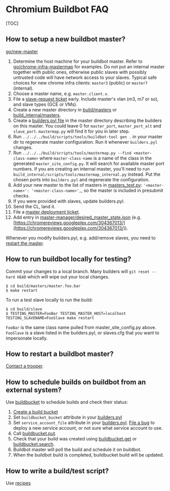 # Chromium Buildbot FAQ

[TOC]

## How to setup a new buildbot master?

[go/new-master](http://go/new-master)

1. Determine the host machine for your buildbot master.
   Refer to [go/chrome-infra-mastermap] for examples.
   Do not put an internal master together with public ones, otherwise public
   slaves with possibly untrusted code will have network access to your slaves.
   Typical safe choices for new chrome infra clients: `master3` (public) or
   `master7` (internal).
1. Choose a master name, e.g. `master.client.x`.
1. File a [slave-request ticket] early.  Include master's vlan (m3, m7 or so),
   and slave types (GCE or VMs).
1. Create a new master directory in
   [build/masters](https://chromium.googlesource.com/chromium/tools/build/+/master/masters/) or
   [build_internal/masters](https://chrome-internal.googlesource.com/chrome/tools/build/+/master/masters/).
1. Create a [builders.pyl file](builders.pyl.md) in the master directory
   describing the builders on this master.  You could leave 0 for
   `master_port`, `master_port_alt` and `slave_port`.  `mastermap.py` will find
   it for you in later step.
1. Run `../../../build/scripts/tools/buildbot-tool gen .` in your master dir
   to regenerate master configuration. Run it whenever `builders.pyl` changes.
1. Run `../../../build/scripts/tools/mastermap.py --find <master-class-name>`
   where `master-class-name` is
   a name of the class in the generated `master_site_config.py`.
   It will search for available master port numbers.
   If you are creating an internal master, you'll need to run
   `build_internal/scripts/tools/mastermap_internal.py` instead.
   Put the chosen ports into `builders.pyl` and regenerate the configuration.
1. Add your new master to the list of masters in [masters_test.py]:
   `'<master-name>': '<master-class-name>',`,
   so the master is included in presubmit checks.
1. If you were provided with slaves, update builders.pyl.
1. Send the CL, land it.
1. File a [master deployment ticket].
1. Add entry in [master-manager/desired_master_state.json](https://chrome-internal.googlesource.com/infradata/master-manager/+/master/desired_master_state.json)
   (e.g. [https://chromereviews.googleplex.com/304367013/](https://chromereviews.googleplex.com/304367013/)).

Whenever you modify builders.pyl, e.g. add/remove slaves, you need to
[restart the master].

## How to run buildbot locally for testing?

Commit your changes to a local branch. Many builders will `git reset --hard
HEAD` which will wipe out your local changes.

    $ cd build/masters/master.foo.bar
    $ make restart

To run a test slave locally to run the build:

    $ cd build/slave
    $ TESTING_MASTER=FooBar TESTING_MASTER_HOST=localhost TESTING_SLAVENAME=FooSlave make restart

`FooBar` is the same class name pulled from master_site_config.py above.
`FooSlave` is a slave listed in the builders.pyl, or slaves.cfg that you want to
impersonate locally.

## How to restart a buildbot master?

[Contact a trooper](https://chromium.googlesource.com/infra/infra/+/master/doc/users/contacting_troopers.md).

## How to schedule builds on buildbot from an external system?

Use [buildbucket](/appengine/cr-buildbucket/README.md) to schedule builds and
check their status:

1.  [Create a build bucket](/appengine/cr-buildbucket/doc/faq.md)
1.  Set `buildbucket_bucket` attribute in your [builders.pyl](builders.pyl.md)
1.  Set `service_account_file` attribute in your
    [builders.pyl](builders.pyl.md). [File a bug][master-service-account-bug] to
    deploy a new service account, or not sure what service account to use.
1.  Call [buildbucket.put].
1.  Check that your build was created using [buildbucket.get] or
    [buildbucket.search].
1.  Buildbot master will poll the build and schedule it on buildbot.
1.  When the buildbot build is completed, buildbucket build will be updated.

## How to write a build/test script?

Use [recipes](../../recipes.md)


[buildbucket.put]: https://cr-buildbucket.appspot.com/_ah/api/explorer/#p/buildbucket/v1/buildbucket.put
[buildbucket.get]: https://cr-buildbucket.appspot.com/_ah/api/explorer/#p/buildbucket/v1/buildbucket.get
[buildbucket.search]: https://cr-buildbucket.appspot.com/_ah/api/explorer/#p/buildbucket/v1/buildbucket.search
[go/bug-a-trooper]: http://go/bug-a-trooper
[master-service-account-bug]: https://code.google.com/p/chromium/issues/entry?cc=nodir@chromium.org&labels=Infra-Buildbucket,Restrict-View-Google&summary=Service%20account%20[short%20name]%20for%20master.[master_name]&comment=Please%20provide%20a%20service%20account%20json%20key%20file%20%22service-account-[short%20name].json%22%20for%20[master%20name]%0A%0APlease%20remove%20Restrict-View-Google%20label%20if%20this%20not%20for%20an%20internal%20master.

[buildbot-tool]: https://chromium.googlesource.com/chromium/tools/build/+/master/scripts/tools/buildbot-tool
[slave-request ticket]: https://code.google.com/p/chromium/issues/entry?labels=Type-Bug,Pri-2,Infra-Labs,Restrict-View-Google&summary=[Slave%20request]%20for%20%3Cmaster%20name%3E&comment=Request%20for%20new%20slaves%20for%20master%20%3Cmaster-name%3E.%0A%0AQuantity:%0AOS:%0AVersion:%20default%0ABitness:%20default%20%0AExample:%20%3Cspecify%20an%20example%20slave%3E%0A%0ARepeat%20this%20block%20if%20you%20need%20different%20configurations.
[master deployment ticket]: https://code.google.com/p/chromium/issues/entry?labels=Type-Bug,Pri-2,Infra-Labs,Restrict-View-Google&summary=[Deploy%20master]%20%3Cmaster%20name%3E&comment=Please%20deploy%20master%20%3Cmaster-name%3E.%20It%20is%20committed%20to%20%3Cgitiles%20link%20to%20master,%20e.g.%20https://chromium.googlesource.com/chromium/tools/build/+/master/masters/master.tryserver.blink%3E%0A%0AFor%20admins:%20this%20typically%20includes%20%0A*%20configuring%20the%20reverse%20proxy%20on%20chromegw%0A*%20adding%20a%20.dbconfig.%0A*%20starting%20the%20master%20for%20the%20first%20time.
[go/chrome-infra-mastermap]: http://go/chrome-infra-mastermap
[restart the master]: contacting_troopers.md
[masters_test.py]: https://chromium.googlesource.com/chromium/tools/build/+/master/tests/masters_test.py
